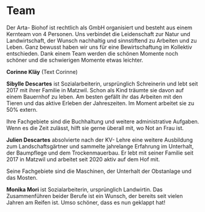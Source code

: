 # Team 

Der Arta- Biohof ist rechtlich als GmbH organisiert und besteht aus einem Kernteam von 4 Personen. Uns verbindet die Leidenschaft zur Natur und Landwirtschaft, der Wunsch nachhaltig und sinnstiftend zu Arbeiten und zu Leben. Ganz bewusst haben wir uns für eine Bewirtschaftung im Kollektiv entschieden. Dank einem Team werden die schönen Momente noch schöner und die schwierigen Momente etwas leichter.

__Corinne Kläy__ (Text Corinne)

__Sibylle Descartes__ ist Sozialarbeiterin, ursprünglich Schreinerin und lebt seit 2017 mit ihrer Familie in Matzwil. Schon als Kind träumte sie davon auf einem Bauernhof zu leben. Am besten gefällt ihr das Arbeiten mit den Tieren und das aktive Erleben der Jahreszeiten. Im Moment arbeitet sie zu 50% extern.

Ihre Fachgebiete sind die Buchhaltung und weitere administrative Aufgaben. Wenn es die Zeit zulässt, hilft sie gerne überall mit, wo Not an Frau ist.  

__Julien Descartes__ absolvierte nach der KV- Lehre eine weitere Ausbildung zum Landschaftsgärtner und sammelte jahrelange Erfahrung im Unterhalt, der Baumpflege und dem Trockenmauerbau. Er lebt mit seiner Familie seit 2017 in Matzwil und arbeitet seit 2020 aktiv auf dem Hof mit.

Seine Fachgebiete sind die Maschinen, der Unterhalt der Obstanlage und das Mosten.

__Monika Mori__ ist Sozialarbeiterin, ursprünglich Landwirtin. Das Zusammenführen beider Berufe ist ein Wunsch, der bereits seit vielen Jahren am Reifen ist. Umso schöner, dass es nun geklappt hat!

